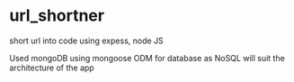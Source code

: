 # url_shortner
short url into code using expess, node JS

Used mongoDB using mongoose ODM for database as NoSQL will suit the architecture of the app




